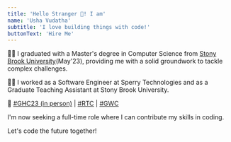 ```yaml
---
title: 'Hello Stranger 👋! I am'
name: 'Usha Vudatha'
subtitle: 'I love building things with code!'
buttonText: 'Hire Me'
---
```


👩‍🎓 I graduated with a Master's degree in Computer Science from [Stony Brook University](https://drive.google.com/file/d/16pPmbO1AyS6kt6Lsqn2cnQcck694soBW/view?usp=sharing)(May'23), providing me with a solid groundwork to tackle complex challenges.

👩‍💻 I worked as a Software Engineer at Sperry Technologies and as a Graduate Teaching Assistant at Stony Brook University.

🤝 [#GHC23 (in person)](https://ghc.anitab.org/) | [#RTC](https://rewritingthecode.org/) | [#GWC](https://girlswhocode.com/)

I'm now seeking a full-time role where I can contribute my skills in coding.

Let's code the future together!
